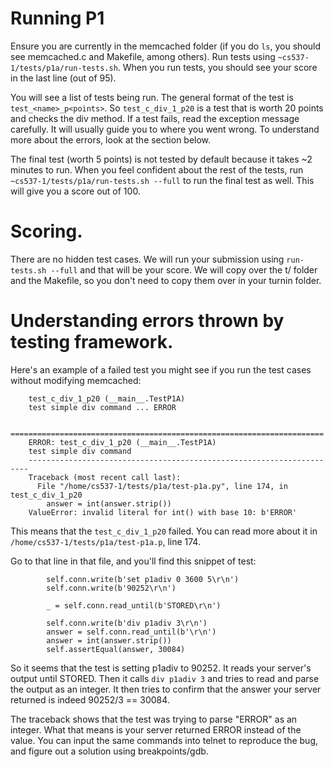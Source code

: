 # Running P1
Ensure you are currently in the memcached folder (if you do `ls`, you should see memcached.c and Makefile, among others).
Run tests using `~cs537-1/tests/p1a/run-tests.sh`. When you run tests, you should see your score in the last line (out
of 95).

You will see a list of tests being run. The general format of the test is `test_<name>_p<points>`. So `test_c_div_1_p20`
is a test that is worth 20 points and checks the div method. If a test fails, read the exception message carefully.
It will usually guide you to where you went wrong. To understand more about the errors, look at the section below.

The final test (worth 5 points) is not tested by default because it takes ~2 minutes to run. When you feel confident
about the rest of the tests, run ` ~cs537-1/tests/p1a/run-tests.sh --full` to run the final test as well. This will give
you a score out of 100.

# Scoring.
There are no hidden test cases. We will run your submission using `run-tests.sh --full` and that will be your score.
We will copy over the t/ folder and the Makefile, so you don't need to copy them over in your turnin folder.


# Understanding errors thrown by testing framework.
Here's an example of a failed test you might see if you run
the test cases without modifying memcached:

```
    test_c_div_1_p20 (__main__.TestP1A)
    test simple div command ... ERROR

    ======================================================================
    ERROR: test_c_div_1_p20 (__main__.TestP1A)
    test simple div command
    ----------------------------------------------------------------------
    Traceback (most recent call last):
      File "/home/cs537-1/tests/p1a/test-p1a.py", line 174, in test_c_div_1_p20
        answer = int(answer.strip())
    ValueError: invalid literal for int() with base 10: b'ERROR'
```

This means that the `test_c_div_1_p20` failed. You can read more about it in 
`/home/cs537-1/tests/p1a/test-p1a.p`, line 174.

Go to that line in that file, and you'll find this snippet of test:
```
        self.conn.write(b'set p1adiv 0 3600 5\r\n')
        self.conn.write(b'90252\r\n')

        _ = self.conn.read_until(b'STORED\r\n')

        self.conn.write(b'div p1adiv 3\r\n')
        answer = self.conn.read_until(b'\r\n')
        answer = int(answer.strip())
        self.assertEqual(answer, 30084)
```

So it seems that the test is setting p1adiv to 90252. It reads your server's output until STORED.
Then it calls `div p1adiv 3` and tries to read and parse the output as an integer. It then tries
to confirm that the answer your server returned is indeed 90252/3 == 30084.

The traceback shows that the test was trying to parse "ERROR" as an integer. What that means is your
server returned ERROR instead of the value. You can input the same commands into telnet to reproduce the
bug, and figure out a solution using breakpoints/gdb.

